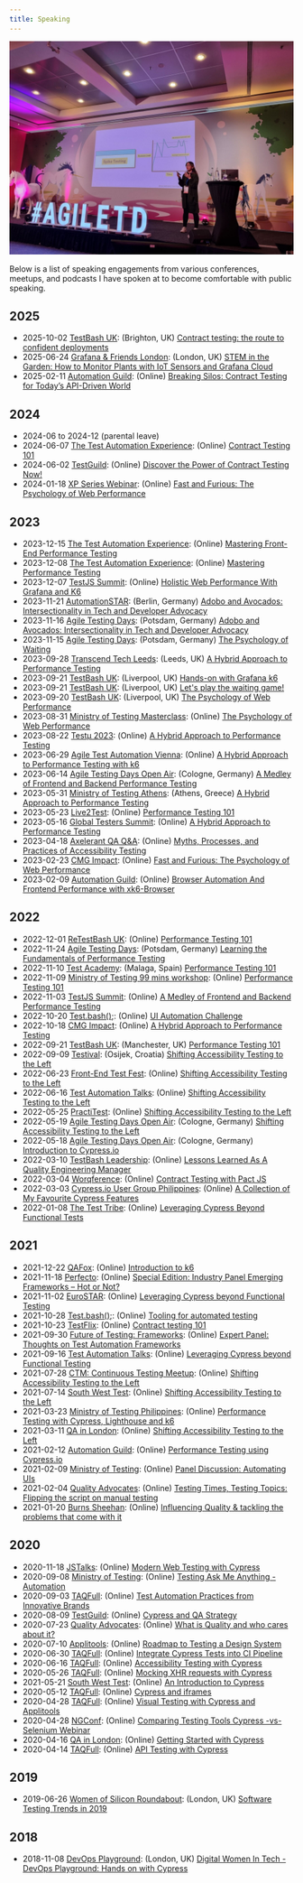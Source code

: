 ```yaml
---
title: Speaking
---
```


<img src="../images/speaking.jpg" alt="Marie Cruz on stage at Agile Testing Days 2022">

Below is a list of speaking engagements from various conferences, meetups, and podcasts I have spoken at to become comfortable with public speaking.

## 2025

- 2025-10-02 [TestBash UK](https://www.ministryoftesting.com/events/testbash-brighton-2025): (Brighton, UK) [Contract testing: the route to confident deployments](https://www.ministryoftesting.com/events/testbash-brighton-2025)
- 2025-06-24 [Grafana & Friends London](https://www.meetup.com/grafana-and-friends-london): (London, UK) [STEM in the Garden: How to Monitor Plants with IoT Sensors and Grafana Cloud](https://www.meetup.com/grafana-and-friends-london/events/308083109)
- 2025-02-11 [Automation Guild](https://testguild.com/automation-guild-2025/): (Online) [Breaking Silos: Contract Testing for Today’s API-Driven World](https://testguild.com/automation-guild-2025/)

## 2024

- 2024-06 to 2024-12 (parental leave)
- 2024-06-07 [The Test Automation Experience](https://www.youtube.com/@test-automation-experience): (Online) [Contract Testing 101](https://www.youtube.com/watch?v=cw3z98ioIGY)
- 2024-06-02 [TestGuild](https://testguild.com/): (Online) [Discover the Power of Contract Testing Now!](https://www.youtube.com/watch?v=Zovjpnckxrg)
- 2024-01-18 [XP Series Webinar](https://www.lambdatest.com/): (Online) [Fast and Furious: The Psychology of Web Performance](https://www.youtube.com/watch?v=AlpsEAmd9fY)

## 2023

- 2023-12-15 [The Test Automation Experience](https://www.youtube.com/@test-automation-experience): (Online) [Mastering Front-End Performance Testing](https://www.youtube.com/watch?v=zzB9jXc0_cU)
- 2023-12-08 [The Test Automation Experience](https://www.youtube.com/@test-automation-experience): (Online) [Mastering Performance Testing](https://www.youtube.com/watch?v=WGr_zt54tmA)
- 2023-12-07 [TestJS Summit](https://automation.eurostarsoftwaretesting.com/): (Online) [Holistic Web Performance With Grafana and K6](https://gitnation.com/contents/https6511ca6291ce1702b78e3ea8-wgdsnetlifyapp)
- 2023-11-21 [AutomationSTAR](https://automation.eurostarsoftwaretesting.com/): (Berlin, Germany) [Adobo and Avocados: Intersectionality in Tech and Developer Advocacy](https://automation.eurostarsoftwaretesting.com/event/2023/adobo-and-avocados-intersectionality-in-tech-and-developer-advocacy/)
- 2023-11-16 [Agile Testing Days](https://agiletestingdays.com/): (Potsdam, Germany) [Adobo and Avocados: Intersectionality in Tech and Developer Advocacy](https://agiletestingdays.com/2023/session/adobo-and-avocados-intersectionality-in-tech-and-devrel/)
- 2023-11-15 [Agile Testing Days](https://agiletestingdays.com/): (Potsdam, Germany) [The Psychology of Waiting](https://agiletestingdays.com/2023/session/the-psychology-of-waiting/)
- 2023-09-28 [Transcend Tech Leeds](www.meetup.com/transcend-tech-leeds/): (Leeds, UK) [A Hybrid Approach to Performance Testing](https://www.meetup.com/transcend-tech-leeds/events/295886706/)
- 2023-09-21 [TestBash UK](https://www.ministryoftesting.com/): (Liverpool, UK) [Hands-on with Grafana k6](https://www.ministryoftesting.com/events/testbash-uk-2023)
- 2023-09-21 [TestBash UK](https://www.ministryoftesting.com/): (Liverpool, UK) [Let's play the waiting game!](https://www.ministryoftesting.com/events/testbash-uk-2023)
- 2023-09-20 [TestBash UK](https://www.ministryoftesting.com/): (Liverpool, UK) [The Psychology of Web Performance](https://www.ministryoftesting.com/events/testbash-uk-2023)
- 2023-08-31 [Ministry of Testing Masterclass](https://www.ministryoftesting.com/): (Online) [The Psychology of Web Performance](https://www.ministryoftesting.com/events/the-psychology-of-web-performance)
- 2023-08-22 [Testμ 2023](https://www.lambdatest.com/): (Online) [A Hybrid Approach to Performance Testing](https://www.youtube.com/watch?v=1TcR0GNwvqQ)
- 2023-06-29 [Agile Test Automation Vienna](https://www.meetup.com/agile-test-automation-meetup-vienna): (Online) [A Hybrid Approach to Performance Testing with k6](https://www.meetup.com/agile-test-automation-meetup-vienna/events/293818373)
- 2023-06-14 [Agile Testing Days Open Air](https://agiletestingdays.com/): (Cologne, Germany) [A Medley of Frontend and Backend Performance Testing](https://openair.agiletestingdays.com/2023/session/a-medley-of-frontend-and-backend-performance-testing/)
- 2023-05-31 [Ministry of Testing Athens](https://motathens.gr/): (Athens, Greece) [A Hybrid Approach to Performance Testing](https://motathens.gr/)
- 2023-05-23 [Live2Test](https://live2test.com/): (Online) [Performance Testing 101](https://live2test.com/live2test-2023/)
- 2023-05-16 [Global Testers Summit](https://www.qatouch.com/global-testers-summit-2023/): (Online) [A Hybrid Approach to Performance Testing](https://www.qatouch.com/global-testers-summit-2023/)
- 2023-04-18 [Axelerant QA Q&A](https://www.linkedin.com/company/axelerant/): (Online) [Myths, Processes, and Practices of Accessibility Testing](https://www.youtube.com/watch?v=_eyKJ_r9uMY)
- 2023-02-23 [CMG Impact](https://cmgimpact.com/): (Online) [Fast and Furious: The Psychology of Web Performance](https://cmgimpact.com/fast-and-furious-the-psychology-of-web-performance/)
- 2023-02-09 [Automation Guild](https://testguild.com/): (Online) [Browser Automation And Frontend Performance with xk6-Browser](https://www.youtube.com/watch?v=IQIaEanJ2HE&t=745s)

## 2022

- 2022-12-01 [ReTestBash UK](https://www.ministryoftesting.com/): (Online) [Performance Testing 101](https://www.ministryoftesting.com/events/retestbash-uk-2022)
- 2022-11-24 [Agile Testing Days](https://agiletestingdays.com/): (Potsdam, Germany) [Learning the Fundamentals of Performance Testing](https://agiletestingdays.com/2022/session/learning-the-fundamentals-of-performance-testing/)
- 2022-11-10 [Test Academy](https://event.testacademy.es/malaga/): (Malaga, Spain) [Performance Testing 101](https://event.testacademy.es/malaga/index.php/events/testing-rendimiento-101/)
- 2022-11-09 [Ministry of Testing 99 mins workshop](https://www.ministryoftesting.com/): (Online) [Performance Testing 101](https://www.ministryoftesting.com/events/performance-testing-101)
- 2022-11-03 [TestJS Summit](https://testjssummit.com/): (Online) [A Medley of Frontend and Backend Performance Testing](https://gitnation.com/contents/a-medley-of-frontend-and-backend-performance-testing)
- 2022-10-20 [Test.bash();](https://www.ministryoftesting.com/): (Online) [UI Automation Challenge](https://www.ministryoftesting.com/events/test-bash-2022)
- 2022-10-18 [CMG Impact](https://cmgimpact.com/): (Online) [A Hybrid Approach to Performance Testing](https://www.cmg.org/2022/09/a-hybrid-approach-to-performance-testing/)
- 2022-09-21 [TestBash UK](https://www.ministryoftesting.com/): (Manchester, UK) [Performance Testing 101](https://www.ministryoftesting.com/events/testbash-uk-2022)
- 2022-09-09 [Testival](https://testival.eu/): (Osijek, Croatia) [Shifting Accessibility Testing to the Left](https://testival.eu/testival-osijek-2022-sponsors-and-speakers/)
- 2022-06-23 [Front-End Test Fest](https://applitools.com/resources/front-end-test-fest/): (Online) [Shifting Accessibility Testing to the Left](https://applitools.com/resources/events/fetf2022-shifting-accessibility-testing-to-the-left/)
- 2022-06-16 [Test Automation Talks](https://www.meetup.com/test-automation-talks/): (Online) [Shifting Accessibility Testing to the Left](https://www.meetup.com/test-automation-talks/events/285941739/)
- 2022-05-25 [PractiTest](https://www.practitest.com/): (Online) [Shifting Accessibility Testing to the Left](https://www.practitest.com/resource-center/webinar/shifting-accessibility-testing-left/)
- 2022-05-19 [Agile Testing Days Open Air](https://agiletestingdays.com/): (Cologne, Germany) [Shifting Accessibility Testing to the Left](https://openair.agiletestingdays.com/2022/session/shifting-accessibility-testing-to-the-left/)
- 2022-05-18 [Agile Testing Days Open Air](https://agiletestingdays.com/): (Cologne, Germany) [Introduction to Cypress.io](https://openair.agiletestingdays.com/2022/session/introduction-to-cypressio/)
- 2022-03-10 [TestBash Leadership](https://www.ministryoftesting.com/): (Online) [Lessons Learned As A Quality Engineering Manager](https://www.ministryoftesting.com/events/testbash-leadership-2022)
- 2022-03-04 [Worqference](https://www.thetesttribe.com/worqference/): (Online) [Contract Testing with Pact JS](https://www.thetesttribe.com/worqference/)
- 2022-03-03 [Cypress.io User Group Philippines](https://www.meetup.com/cypressioph/): (Online) [A Collection of My Favourite Cypress Features](https://www.meetup.com/cypressioph/events/283706818/)
- 2022-01-08 [The Test Tribe](https://www.thetesttribe.com/): (Online) [Leveraging Cypress Beyond Functional Tests](https://www.youtube.com/watch?v=fDI2ijHu30c)

## 2021

- 2021-12-22 [QAFox](https://www.youtube.com/@QAFox): (Online) [Introduction to k6](https://www.youtube.com/watch?v=8aPpeMkKs54&t=1s)
- 2021-11-18 [Perfecto](https://www.perfecto.io/): (Online) [Special Edition: Industry Panel Emerging Frameworks – Hot or Not?](https://www.perfecto.io/webinars/special-edition-industry-panel-emerging-frameworks-hot-or-not)
- 2021-11-02 [EuroSTAR](https://huddle.eurostarsoftwaretesting.com/): (Online) [Leveraging Cypress beyond Functional Testing](https://huddle.eurostarsoftwaretesting.com/resources/test-automation/leveraging-cypress-beyond-functional-testing/)
- 2021-10-28 [Test.bash();](https://www.ministryoftesting.com/): (Online) [Tooling for automated testing](https://www.ministryoftesting.com/events/test-bash-2021)
- 2021-10-23 [TestFlix](https://www.thetesttribe.com/testflix/): (Online) [Contract testing 101](https://www.youtube.com/watch?v=BVE-ma1ZDzI&list=PLlRvqUzNMyN7udZA7eFtl12BCKFyP9I5m&index=16)
- 2021-09-30 [Future of Testing: Frameworks](https://applitools.com/future-of-testing-frameworks-north-america-2021/): (Online) [Expert Panel: Thoughts on Test Automation Frameworks](https://applitools.com/future-of-testing-frameworks-north-america-2021/#event-agenda)
- 2021-09-16 [Test Automation Talks](https://www.meetup.com/test-automation-talks/): (Online) [Leveraging Cypress beyond Functional Testing](https://www.youtube.com/watch?v=AhbTIu-RbBc)
- 2021-07-28 [CTM: Continuous Testing Meetup](https://www.meetup.com/continuous-testing-meetup-berlin/): (Online) [Shifting Accessibility Testing to the Left](https://www.meetup.com/continuous-testing-meetup-berlin/events/278475889)
- 2021-07-14 [South West Test](https://www.meetup.com/South-West-Test/): (Online) [Shifting Accessibility Testing to the Left](https://www.meetup.com/South-West-Test/events/278846933/)
- 2021-03-23 [Ministry of Testing Philippines](https://www.meetup.com/mot-ph/): (Online) [Performance Testing with Cypress, Lighthouse and k6](https://www.facebook.com/ministryoftestingphilippines/videos/1011272159418642/)
- 2021-03-11 [QA in London](https://www.meetup.com/QA-in-London/): (Online) [Shifting Accessibility Testing to the Left](https://www.youtube.com/watch?v=0URKi9NmL-I)
- 2021-02-12 [Automation Guild](https://testguild.com/): (Online) [Performance Testing using Cypress.io](https://testguild.com/conferences/ag-2021/)
- 2021-02-09 [Ministry of Testing](https://www.ministryoftesting.com/): (Online) [Panel Discussion: Automating UIs](https://www.ministryoftesting.com/events/panel-discussion-automating-uis)
- 2021-02-04 [Quality Advocates](https://www.meetup.com/quality-advocates/): (Online) [Testing Times, Testing Topics: Flipping the script on manual testing](https://www.youtube.com/watch?v=11fukbS_jRY)
- 2021-01-20 [Burns Sheehan](https://www.burnssheehan.co.uk/): (Online) [Influencing Quality & tackling the problems that come with it](https://www.youtube.com/watch?v=zKyp4uWxah0)

## 2020

- 2020-11-18 [JSTalks](https://www.jstalks.net/): (Online) [Modern Web Testing with Cypress](https://www.youtube.com/watch?v=765jFfTtG1U)
- 2020-09-08 [Ministry of Testing](https://www.ministryoftesting.com/): (Online) [Testing Ask Me Anything - Automation](https://www.ministryoftesting.com/events/testing-ask-me-anything-automation-marie-drake)
- 2020-09-03 [TAQFull](https://www.meetup.com/taqfull/): (Online) [Test Automation Practices from Innovative Brands](https://www.youtube.com/watch?v=Vo-PhgrOT0A)
- 2020-08-09 [TestGuild](https://testguild.com/): (Online) [Cypress and QA Strategy](https://testguild.com/podcast/automation/a316-marie/)
- 2020-07-23 [Quality Advocates](https://www.meetup.com/quality-advocates/): (Online) [What is Quality and who cares about it?](https://www.youtube.com/watch?v=rh0bP5fVG6M)
- 2020-07-10 [Applitools](https://applitools.com/): (Online) [Roadmap to Testing a Design System](https://applitools.com/blog/roadmap-testing-design-system/)
- 2020-06-30 [TAQFull](https://www.meetup.com/taqfull/): (Online) [Integrate Cypress Tests into CI Pipeline](https://www.youtube.com/watch?v=ssCP6-JHH4E)
- 2020-06-16 [TAQFull](https://www.meetup.com/taqfull/): (Online) [Accessibility Testing with Cypress](https://www.youtube.com/watch?v=oSzW6bQTDDk&feature=youtu.be)
- 2020-05-26 [TAQFull](https://www.meetup.com/taqfull/): (Online) [Mocking XHR requests with Cypress](https://www.youtube.com/watch?v=n_bgmZttNC0&t=2020s)
- 2021-05-21 [South West Test](https://www.meetup.com/South-West-Test/): (Online) [An Introduction to Cypress](https://www.crowdcast.io/e/an-introduction-to-6/register)
- 2020-05-12 [TAQFull](https://www.meetup.com/taqfull/): (Online) [Cypress and iframes](https://www.youtube.com/watch?v=khO8_YAej-s&t=3s)
- 2020-04-28 [TAQFull](https://www.meetup.com/taqfull/): (Online) [Visual Testing with Cypress and Applitools](https://www.youtube.com/watch?v=g-soYkZv_uk&t=1830s)
- 2020-04-28 [NGConf](https://ng-conf.org/): (Online) [Comparing Testing Tools Cypress -vs- Selenium Webinar](https://www.youtube.com/watch?v=UHgtUSAROtc)
- 2020-04-16 [QA in London](https://www.meetup.com/QA-in-London/): (Online) [Getting Started with Cypress](https://www.youtube.com/watch?v=RsYX8MR84O0)
- 2020-04-14 [TAQFull](https://www.meetup.com/taqfull/): (Online) [API Testing with Cypress](https://www.youtube.com/watch?v=3yeHn5xnfP0)

## 2019

- 2019-06-26 [Women of Silicon Roundabout](https://women-in-technology.com/): (London, UK) [Software Testing Trends in 2019](https://www.youtube.com/watch?v=KM51NaA0T_g&t=902s)

## 2018

- 2018-11-08 [DevOps Playground](https://www.meetup.com/devopsplayground/): (London, UK) [Digital Women In Tech - DevOps Playground: Hands on with Cypress](https://www.youtube.com/watch?v=cU7PwGWdqAM&t=739s)

